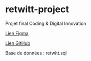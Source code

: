 # retwitt-project
Projet final Coding &amp; Digital Innovation

[Lien Figma](https://www.figma.com/file/ZGNn9kRj2s3wi6vR95Yqka/ReTWITT?type=design&node-id=201%3A2&t=yNhCi1ptzFLND6se-1)

[Lien GitHub](https://github.com/MarquesThomasRestart/retwitt-project)

Base de données : retwitt.sql
